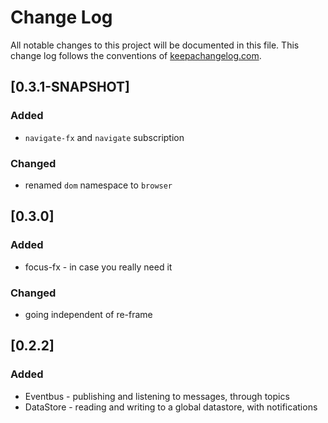 # Change Log
All notable changes to this project will be documented in this file. This change log follows the conventions of [keepachangelog.com](http://keepachangelog.com/).

## [0.3.1-SNAPSHOT]
### Added
- `navigate-fx` and `navigate` subscription

### Changed
- renamed `dom` namespace to `browser`

## [0.3.0]
### Added
- focus-fx - in case you really need it

### Changed
- going independent of re-frame

## [0.2.2]
### Added
- Eventbus - publishing and listening to messages, through topics
- DataStore - reading and writing to a global datastore, with notifications